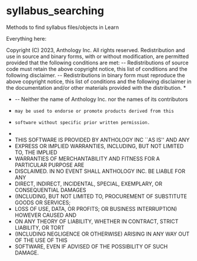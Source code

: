 # syllabus_searching
Methods to find syllabus files/objects in Learn


Everything here:

Copyright (C) 2023, Anthology Inc.
All rights reserved.
Redistribution and use in source and binary forms, with or without modification, are permitted provided that the following conditions are met:
-- Redistributions of source code must retain the above copyright notice, this list of conditions and the following disclaimer.
-- Redistributions in binary form must reproduce the above copyright notice, this list of conditions and the following disclaimer in the documentation and/or other materials provided with the distribution.
 *
 *  -- Neither the name of Anthology Inc. nor the names of its contributors
 *     may be used to endorse or promote products derived from this
 *     software without specific prior written permission.
 *
 * THIS SOFTWARE IS PROVIDED BY ANTHOLOGY INC ``AS IS'' AND ANY
 * EXPRESS OR IMPLIED WARRANTIES, INCLUDING, BUT NOT LIMITED TO, THE IMPLIED
 * WARRANTIES OF MERCHANTABILITY AND FITNESS FOR A PARTICULAR PURPOSE ARE
 * DISCLAIMED. IN NO EVENT SHALL ANTHOLOGY INC. BE LIABLE FOR ANY
 * DIRECT, INDIRECT, INCIDENTAL, SPECIAL, EXEMPLARY, OR CONSEQUENTIAL DAMAGES
 * (INCLUDING, BUT NOT LIMITED TO, PROCUREMENT OF SUBSTITUTE GOODS OR SERVICES;
 * LOSS OF USE, DATA, OR PROFITS; OR BUSINESS INTERRUPTION) HOWEVER CAUSED AND
 * ON ANY THEORY OF LIABILITY, WHETHER IN CONTRACT, STRICT LIABILITY, OR TORT
 * (INCLUDING NEGLIGENCE OR OTHERWISE) ARISING IN ANY WAY OUT OF THE USE OF THIS
 * SOFTWARE, EVEN IF ADVISED OF THE POSSIBILITY OF SUCH DAMAGE.
